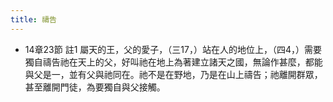 ```yaml
---
title: 禱告
---
```


- 14章23節 註1
屬天的王，父的愛子，（三17，）站在人的地位上，（四4，）需要獨自禱告祂在天上的父，好叫祂在地上為著建立諸天之國，無論作甚麼，都能與父是一，並有父與祂同在。祂不是在野地，乃是在山上禱告；祂離開群眾，甚至離開門徒，為要獨自與父接觸。
